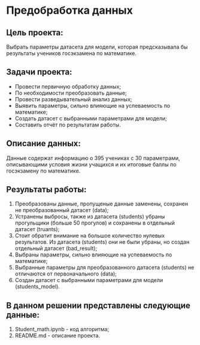 # Предобработка данных

## Цель проекта:
Выбрать параметры датасета для модели, которая предсказывала бы результаты учеников госэкзамена по математике.

## Задачи проекта:
- Провести первичную обработку данных;
- По необходимости преобразовать данные;
- Провести разведывательный анализ данных;
- Выявить параметры, сильно влияющие на успеваемость по математике;
- Создать датасет с выбранными параметрами для модели;
- Составить отчёт по результатам работы.

## Описание данных:
Данные содержат информацию о 395 учениках с 30 параметрами, описывающими условия жизни учащихся и их итоговые баллы по госэкзамену по математике.

## Результаты работы:
1. Преобразованы данные, пропущеные данные заменены, сохранен не преобразованный датасет (data);
2. Устранены выбросы, также из датасета (students) убраны прогульщики (больше 50 прогулов) и сохранены в отдельный датасет (truants);
3. Стоит обратит внимание на большое количество нулевых результатов. Из датасета (students) они не были убраны, но создан отдельный датасет (bad_result);
4. Выбраны параметры, сильно влияющие на успеваемость по математике;
5. Выбранные параметры для преобразованного датасета (students) не отличаются от первоначального (data);
6. Создан датасет с выбранными параметрами для модели (students_model).

## В данном решении представлены следующие данные:
1. Student_math.ipynb - код алгоритма;
2. README.md - описание проекта.
